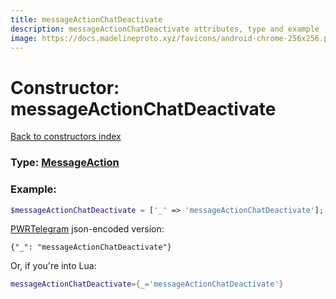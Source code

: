 ```yaml
---
title: messageActionChatDeactivate
description: messageActionChatDeactivate attributes, type and example
image: https://docs.madelineproto.xyz/favicons/android-chrome-256x256.png
---
```

# Constructor: messageActionChatDeactivate  
[Back to constructors index](index.md)






### Type: [MessageAction](../types/MessageAction.md)


### Example:

```php
$messageActionChatDeactivate = ['_' => 'messageActionChatDeactivate'];
```  

[PWRTelegram](https://pwrtelegram.xyz) json-encoded version:

```
{"_": "messageActionChatDeactivate"}
```


Or, if you're into Lua:

```lua
messageActionChatDeactivate={_='messageActionChatDeactivate'}

```


